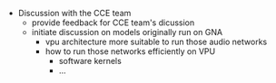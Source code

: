 - Discussion with the CCE team
	- provide feedback for CCE team's dicussion
	- initiate discussion on models originally run on GNA
		- vpu architecture more suitable to run those audio networks
		- how to run those networks efficiently on VPU
			- software kernels
			- ...